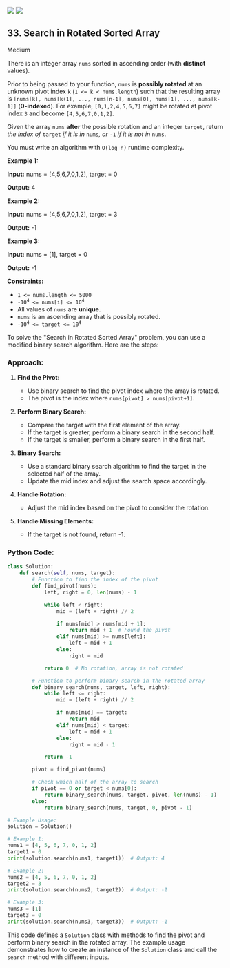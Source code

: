 [![](https://img.shields.io/github/stars/javadev/LeetCode-in-All?label=Stars&style=flat-square)](https://github.com/javadev/LeetCode-in-All)
[![](https://img.shields.io/github/forks/javadev/LeetCode-in-All?label=Fork%20me%20on%20GitHub%20&style=flat-square)](https://github.com/javadev/LeetCode-in-All/fork)

## 33\. Search in Rotated Sorted Array

Medium

There is an integer array `nums` sorted in ascending order (with **distinct** values).

Prior to being passed to your function, `nums` is **possibly rotated** at an unknown pivot index `k` (`1 <= k < nums.length`) such that the resulting array is `[nums[k], nums[k+1], ..., nums[n-1], nums[0], nums[1], ..., nums[k-1]]` (**0-indexed**). For example, `[0,1,2,4,5,6,7]` might be rotated at pivot index `3` and become `[4,5,6,7,0,1,2]`.

Given the array `nums` **after** the possible rotation and an integer `target`, return _the index of_ `target` _if it is in_ `nums`_, or_ `-1` _if it is not in_ `nums`.

You must write an algorithm with `O(log n)` runtime complexity.

**Example 1:**

**Input:** nums = [4,5,6,7,0,1,2], target = 0

**Output:** 4 

**Example 2:**

**Input:** nums = [4,5,6,7,0,1,2], target = 3

**Output:** -1 

**Example 3:**

**Input:** nums = [1], target = 0

**Output:** -1 

**Constraints:**

*   `1 <= nums.length <= 5000`
*   <code>-10<sup>4</sup> <= nums[i] <= 10<sup>4</sup></code>
*   All values of `nums` are **unique**.
*   `nums` is an ascending array that is possibly rotated.
*   <code>-10<sup>4</sup> <= target <= 10<sup>4</sup></code>

To solve the "Search in Rotated Sorted Array" problem, you can use a modified binary search algorithm. Here are the steps:

### Approach:

1. **Find the Pivot:**
   - Use binary search to find the pivot index where the array is rotated.
   - The pivot is the index where `nums[pivot] > nums[pivot+1]`.

2. **Perform Binary Search:**
   - Compare the target with the first element of the array.
   - If the target is greater, perform a binary search in the second half.
   - If the target is smaller, perform a binary search in the first half.

3. **Binary Search:**
   - Use a standard binary search algorithm to find the target in the selected half of the array.
   - Update the mid index and adjust the search space accordingly.

4. **Handle Rotation:**
   - Adjust the mid index based on the pivot to consider the rotation.

5. **Handle Missing Elements:**
   - If the target is not found, return -1.

### Python Code:

```python
class Solution:
    def search(self, nums, target):
        # Function to find the index of the pivot
        def find_pivot(nums):
            left, right = 0, len(nums) - 1

            while left < right:
                mid = (left + right) // 2

                if nums[mid] > nums[mid + 1]:
                    return mid + 1  # Found the pivot
                elif nums[mid] >= nums[left]:
                    left = mid + 1
                else:
                    right = mid

            return 0  # No rotation, array is not rotated

        # Function to perform binary search in the rotated array
        def binary_search(nums, target, left, right):
            while left <= right:
                mid = (left + right) // 2

                if nums[mid] == target:
                    return mid
                elif nums[mid] < target:
                    left = mid + 1
                else:
                    right = mid - 1

            return -1

        pivot = find_pivot(nums)

        # Check which half of the array to search
        if pivot == 0 or target < nums[0]:
            return binary_search(nums, target, pivot, len(nums) - 1)
        else:
            return binary_search(nums, target, 0, pivot - 1)

# Example Usage:
solution = Solution()

# Example 1:
nums1 = [4, 5, 6, 7, 0, 1, 2]
target1 = 0
print(solution.search(nums1, target1))  # Output: 4

# Example 2:
nums2 = [4, 5, 6, 7, 0, 1, 2]
target2 = 3
print(solution.search(nums2, target2))  # Output: -1

# Example 3:
nums3 = [1]
target3 = 0
print(solution.search(nums3, target3))  # Output: -1
```

This code defines a `Solution` class with methods to find the pivot and perform binary search in the rotated array. The example usage demonstrates how to create an instance of the `Solution` class and call the `search` method with different inputs.